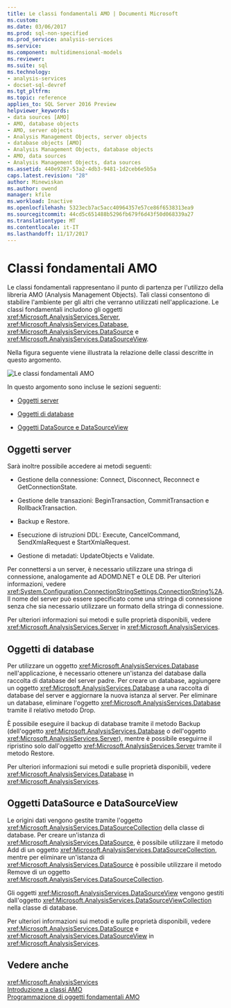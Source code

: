 ```yaml
---
title: Le classi fondamentali AMO | Documenti Microsoft
ms.custom: 
ms.date: 03/06/2017
ms.prod: sql-non-specified
ms.prod_service: analysis-services
ms.service: 
ms.component: multidimensional-models
ms.reviewer: 
ms.suite: sql
ms.technology:
- analysis-services
- docset-sql-devref
ms.tgt_pltfrm: 
ms.topic: reference
applies_to: SQL Server 2016 Preview
helpviewer_keywords:
- data sources [AMO]
- AMO, database objects
- AMO, server objects
- Analysis Management Objects, server objects
- database objects [AMO]
- Analysis Management Objects, database objects
- AMO, data sources
- Analysis Management Objects, data sources
ms.assetid: 440e9287-53a2-4db3-9481-1d2ceb6e5b5a
caps.latest.revision: "28"
author: Minewiskan
ms.author: owend
manager: kfile
ms.workload: Inactive
ms.openlocfilehash: 5323ecb7ac5acc40964357e57ce86f6538313ea9
ms.sourcegitcommit: 44cd5c651488b5296fb679f6d43f50d068339a27
ms.translationtype: MT
ms.contentlocale: it-IT
ms.lasthandoff: 11/17/2017
---
```

# <a name="amo-fundamental-classes"></a>Classi fondamentali AMO
  Le classi fondamentali rappresentano il punto di partenza per l'utilizzo della libreria AMO (Analysis Management Objects). Tali classi consentono di stabilire l'ambiente per gli altri che verranno utilizzati nell'applicazione. Le classi fondamentali includono gli oggetti <xref:Microsoft.AnalysisServices.Server>, <xref:Microsoft.AnalysisServices.Database>, <xref:Microsoft.AnalysisServices.DataSource> e <xref:Microsoft.AnalysisServices.DataSourceView>.  
  
 Nella figura seguente viene illustrata la relazione delle classi descritte in questo argomento.  
  
 ![Le classi fondamentali AMO](../../../analysis-services/multidimensional-models/analysis-management-objects/media/amo-fundamentalclasses.gif "le classi fondamentali AMO")  
  
 In questo argomento sono incluse le sezioni seguenti:  
  
-   [Oggetti server](#ServerObjects)  
  
-   [Oggetti di database](#DatabaseObjects)  
  
-   [Oggetti DataSource e DataSourceView](#DSandDSV)  
  
##  <a name="ServerObjects"></a>Oggetti server  
 Sarà inoltre possibile accedere ai metodi seguenti:  
  
-   Gestione della connessione: Connect, Disconnect, Reconnect e GetConnectionState.  
  
-   Gestione delle transazioni: BeginTransaction, CommitTransaction e RollbackTransaction.  
  
-   Backup e Restore.  
  
-   Esecuzione di istruzioni DDL: Execute, CancelCommand, SendXmlaRequest e StartXmlaRequest.  
  
-   Gestione di metadati: UpdateObjects e Validate.  
  
 Per connettersi a un server, è necessario utilizzare una stringa di connessione, analogamente ad ADOMD.NET e OLE DB. Per ulteriori informazioni, vedere <xref:System.Configuration.ConnectionStringSettings.ConnectionString%2A>. Il nome del server può essere specificato come una stringa di connessione senza che sia necessario utilizzare un formato della stringa di connessione.  
  
 Per ulteriori informazioni sui metodi e sulle proprietà disponibili, vedere <xref:Microsoft.AnalysisServices.Server> in <xref:Microsoft.AnalysisServices>.  
  
##  <a name="DatabaseObjects"></a>Oggetti di database  
 Per utilizzare un oggetto <xref:Microsoft.AnalysisServices.Database> nell'applicazione, è necessario ottenere un'istanza del database dalla raccolta di database del server padre. Per creare un database, aggiungere un oggetto <xref:Microsoft.AnalysisServices.Database> a una raccolta di database del server e aggiornare la nuova istanza al server. Per eliminare un database, eliminare l'oggetto <xref:Microsoft.AnalysisServices.Database> tramite il relativo metodo Drop.  
  
 È possibile eseguire il backup di database tramite il metodo Backup (dell'oggetto <xref:Microsoft.AnalysisServices.Database> o dell'oggetto <xref:Microsoft.AnalysisServices.Server>), mentre è possibile eseguirne il ripristino solo dall'oggetto <xref:Microsoft.AnalysisServices.Server> tramite il metodo Restore.  
  
 Per ulteriori informazioni sui metodi e sulle proprietà disponibili, vedere <xref:Microsoft.AnalysisServices.Database> in <xref:Microsoft.AnalysisServices>.  
  
##  <a name="DSandDSV"></a>Oggetti DataSource e DataSourceView  
 Le origini dati vengono gestite tramite l'oggetto <xref:Microsoft.AnalysisServices.DataSourceCollection> della classe di database. Per creare un'istanza di <xref:Microsoft.AnalysisServices.DataSource>, è possibile utilizzare il metodo Add di un oggetto <xref:Microsoft.AnalysisServices.DataSourceCollection>, mentre per eliminare un'istanza di <xref:Microsoft.AnalysisServices.DataSource> è possibile utilizzare il metodo Remove di un oggetto <xref:Microsoft.AnalysisServices.DataSourceCollection>.  
  
 Gli oggetti <xref:Microsoft.AnalysisServices.DataSourceView> vengono gestiti dall'oggetto <xref:Microsoft.AnalysisServices.DataSourceViewCollection> nella classe di database.  
  
 Per ulteriori informazioni sui metodi e sulle proprietà disponibili, vedere <xref:Microsoft.AnalysisServices.DataSource> e <xref:Microsoft.AnalysisServices.DataSourceView> in <xref:Microsoft.AnalysisServices>.  
  
## <a name="see-also"></a>Vedere anche  
 <xref:Microsoft.AnalysisServices>   
 [Introduzione a classi AMO](../../../analysis-services/multidimensional-models/analysis-management-objects/amo-classes-introduction.md)   
 [Programmazione di oggetti fondamentali AMO](../../../analysis-services/multidimensional-models/analysis-management-objects/programming-amo-fundamental-objects.md)  
  
  
